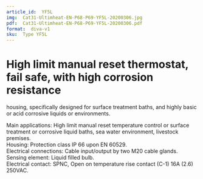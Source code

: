 ```yaml
---
article_id:  YF5L
img:  Cat31-Ultimheat-EN-P68-P69-YF5L-20200306.jpg
pdf:  Cat31-Ultimheat-EN-P68-P69-YF5L-20200306.pdf
format:  diva-v1
sku:  Type YF5L
---
```

# High limit manual reset thermostat, fail safe, with high corrosion resistance 
housing, specifically designed for surface treatment baths, and highly basic or acid corrosive liquids or environments.

Main applications: High limit manual reset temperature control or surface 
treatment or corrosive liquid baths, sea water environment, livestock premises.  
Housing: Protection class IP 66 upon EN 60529.  
Electrical connections: Cable input/output by two M20 cable glands.  
Sensing element: Liquid filled bulb.  
Electrical contact: SPNC, Open on temperature rise contact (C-1) 16A (2.6) 250VAC.  

